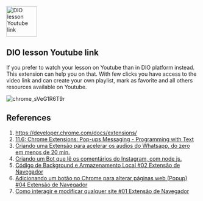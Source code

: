 <img 
    src="https://user-images.githubusercontent.com/17866411/149825674-7ce05ab1-2ef9-4fee-9280-fb8643934c19.png" 
    alt="DIO lesson Youtube link" 
    title="DIO lesson Youtube link" 
    height="80" />

## DIO lesson Youtube link

If you prefer to watch your lesson on Youtube than in DIO platform instead. This extension can help you on that.
With few clicks you have access to the video link and can create your own playlist, mark as favorite and all others resources available on Youtube.

![chrome_sVeG1R6T9r](https://user-images.githubusercontent.com/17866411/149825584-9dd2a9c3-a9bb-4bc3-bb66-6ee5f541d018.gif)

## References

1. https://developer.chrome.com/docs/extensions/
2. [11.6: Chrome Extensions: Pop-ups Messaging - Programming with Text](https://youtu.be/kP-UmHrxCYk?list=PLRqwX-V7Uu6bL9VOMT65ahNEri9uqLWfS)
3. [Criando uma Extensão para acelerar os audios do Whatsapp, do zero em menos de 20 min.](https://youtu.be/j0Ih1xVyKbY)
4. [Criando um Bot que lê os comentários do Instagram, com node js.](https://youtu.be/zrM7EwUXsYU)
5. [Código de Background e Armazenamento Local #02 Extensão de Navegador](https://youtu.be/U8NGrMkKo_k)
6. [Adicionando um botão no Chrome para alterar páginas web (Popup) #04 Extensão de Navegador](https://youtu.be/L4NbJVoxzv8)
7. [Como interagir e modificar qualquer site #01 Extensão de Navegador](https://youtu.be/nqrdtNV2uAQ)